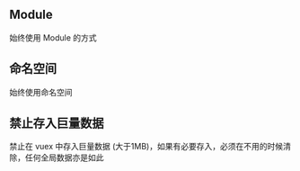 ## Module

始终使用 Module 的方式


## 命名空间

始终使用命名空间


## 禁止存入巨量数据

禁止在 vuex 中存入巨量数据 (大于1MB)，如果有必要存入，必须在不用的时候清除，任何全局数据亦是如此